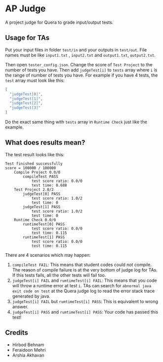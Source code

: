 # AP Judge

A project judge for Quera to grade input/output tests.

## Usage for TAs

Put your input files in folder `test/in` and your outputs in `test/out`. File names must be like `input1.txt`
, `input2.txt` and `output1.txt`, `output2.txt`.

Then open `tester_config.json`. Change the score of `Test Project` to the number of tests you have. Then
add `judgeTest[i]` to `tests` array where `i` is the range of number of tests you have. For example if you have 4 tests,
the `test` array must look like this:

```json
[
  "judgeTest[0]",
  "judgeTest[1]",
  "judgeTest[2]",
  "judgeTest[3]"
]
```

Do the exact same thing with `tests` array in `Runtime Check` just like the example.

## What does results mean?

The test result looks like this:

```
Test finished successfully
score = 100000 / 100000
    Compile Project 0.0/0
        compileTest PASS
            test score ratio: 0.0/0
            test time: 0.688
    Test Project 2.0/2
        judgeTest[0] PASS
            test score ratio: 1.0/2
            test time: 0
        judgeTest[1] PASS
            test score ratio: 1.0/2
            test time: 0
    Runtime Check 0.0/0
        runtimeTest[0] PASS
            test score ratio: 0.0/0
            test time: 0.115
        runtimeTest[1] PASS
            test score ratio: 0.0/0
            test time: 0.115
```

There are 4 scenarios which may happen:

1. `compileTest FAIL`: This means that student codes could not compile. The reason of compile failure is at the very
   bottom of judge log for TAs. If this tests fails, all the other tests will fail too.
2. `judgeTest[i] FAIL` and `rumtimeTest[i] FAIL`: This means that you code will throw a runtime error at test `i`. TAs
   can search for `abnormal java exit code on test` at the Quera judge log to read the error stack trace generated by
   java.
3. `judgeTest[i] FAIL` but `rumtimeTest[i] PASS`: This is equivalent to wrong answer.
4. `judgeTest[i] PASS` and `rumtimeTest[i] PASS`: Your code has passed this test!

## Credits

* Hirbod Behnam
* Feraidoon Mehri
* Arshia Akhavan